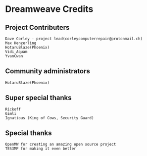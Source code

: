 Dreamweave Credits
==============

Project Contributers
---------------

    Dave Corley - project lead(corleycomputerrepair@protonmail.ch)
    Max Henzerling
    HotaruBlaze(Phoenix)
    Vidi_Aquam
    YvanCwan

Community administrators
------------------------

    HotaruBlaze(Phoenix)

Super special thanks
--------------------

    Rickoff
    Gimli
    Ignatious (King of Cows, Security Guard)


Special thanks
--------------

    OpenMW for creating an amazing open source project
    TES3MP for making it even better
